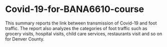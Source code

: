 # Covid-19-for-BANA6610-course


This summary reports the link between  transmission of Covid-19 and foot traffic. The report also analyzes the categories of foot traffic such as grocery visits, hospital visits, child care services, restaurants visit and so on for Denver County.
